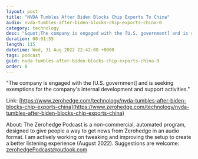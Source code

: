 ```yaml
---
layout: post
title: "NVDA Tumbles After Biden Blocks Chip Exports To China"
audio: nvda-tumbles-after-biden-blocks-chip-exports-china-0
category: technology
desc: "&quot;The company is engaged with the [U.S. government] and is seeking exemptions for the company's internal development and support activities.&quot;"
duration: 00:01:55
length: 115
datetime: Wed, 31 Aug 2022 22:42:00 +0000
tags: podcast
guid: nvda-tumbles-after-biden-blocks-chip-exports-china-0
order: 0
---
```

&quot;The company is engaged with the [U.S. government] and is seeking exemptions for the company's internal development and support activities.&quot;

Link: [https://www.zerohedge.com/technology/nvda-tumbles-after-biden-blocks-chip-exports-china](https://www.zerohedge.com/technology/nvda-tumbles-after-biden-blocks-chip-exports-china)

About: The Zerohedge Podcast is a non-commercial, automated program, designed to give people a way to get news from Zerohedge in an audio format.  I am actively working on tweaking and improving the setup to create a better listening experience (August 2022).  Suggestions are welcome: [zerohedgePodcast@outlook.com](mailto:zerohedgePodcast@outlook.com)